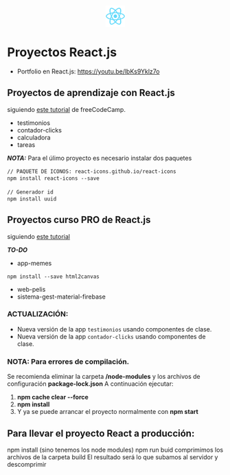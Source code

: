 <p align="center"><img src="logo-react.svg" height="50"/></p>

# Proyectos React.js 

* Portfolio en React.js: https://youtu.be/lbKs9Yklz7o

## Proyectos de aprendizaje con React.js 
siguiendo [este tutorial][tutorial] de freeCodeCamp.

* testimonios
* contador-clicks
* calculadora
* tareas

***NOTA:*** Para el úlimo proyecto es necesario instalar dos paquetes 
~~~
// PAQUETE DE ICONOS: react-icons.github.io/react-icons
npm install react-icons --save

// Generador id
npm install uuid
~~~

 [tutorial]: https://youtu.be/6Jfk8ic3KVk

## Proyectos curso PRO de React.js 
siguiendo [este tutorial][tutorial2]

[tutorial2]: https://youtu.be/5DAEdXKp7QA
***TO-DO***
* app-memes 
~~~
npm install --save html2canvas
~~~

* web-pelis
* sistema-gest-material-firebase

### ACTUALIZACIÓN:
* Nueva versión de la app ```testimonios``` usando componentes de clase.
* Nueva versión de la app ```contador-clicks``` usando componentes de clase.

### NOTA: Para errores de compilación.
Se recomienda eliminar la carpeta **/node-modules** y los archivos de configuración **package-lock.json**
A continuación ejecutar:
1. **npm cache clear --force**
2. **npm install**
3. Y ya se puede arrancar el proyecto normalmente con **npm start**

## Para llevar el proyecto React a producción:
npm install (sino tenemos los node modules)
npm run buid
comprimimos los archivos de la carpeta build
El resultado será lo que subamos al servidor y descomprimir

